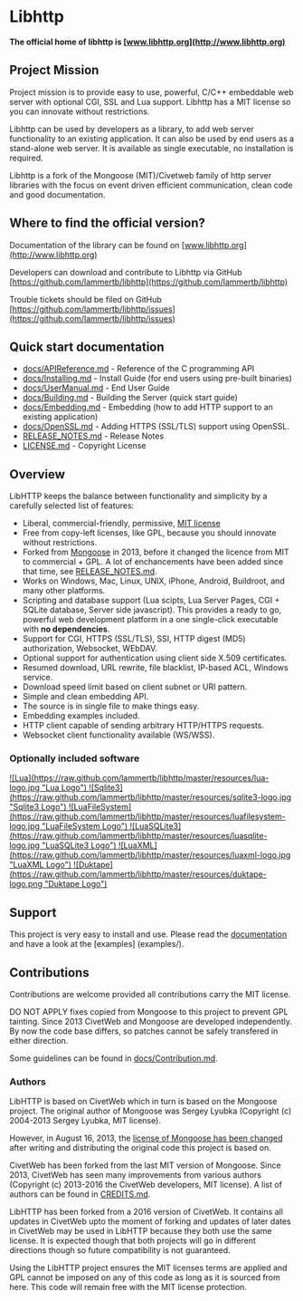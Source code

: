 # Libhttp

**The official home of libhttp is [www.libhttp.org](http://www.libhttp.org)**

Project Mission
-----------------

Project mission is to provide easy to use, powerful, C/C++ embeddable web
server with optional CGI, SSL and Lua support. Libhttp has a MIT license so you can innovate without restrictions.

Libhttp can be used by developers as a library, to add web server functionality to an existing application.
It can also be used by end users as a stand-alone web server. It is available as single executable, no installation is required.

Libhttp is a fork of the Mongoose (MIT)/Civetweb family of http server libraries with the focus on event
driven efficient communication, clean code and good documentation.


Where to find the official version?
-----------------------------------

Documentation of the library can be found on [www.libhttp.org](http://www.libhttp.org)

Developers can download and contribute to Libhttp via GitHub
[https://github.com/lammertb/libhttp](https://github.com/lammertb/libhttp)

Trouble tickets should be filed on GitHub
[https://github.com/lammertb/libhttp/issues](https://github.com/lammertb/libhttp/issues)

Quick start documentation
--------------------------

- [docs/APIReference.md](docs/APIReference.md) - Reference of the C programming API
- [docs/Installing.md](docs/Installing.md) - Install Guide (for end users using pre-built binaries)
- [docs/UserManual.md](docs/UserManual.md) - End User Guide
- [docs/Building.md](docs/Building.md) - Building the Server (quick start guide)
- [docs/Embedding.md](docs/Embedding.md) - Embedding (how to add HTTP support to an existing application)
- [docs/OpenSSL.md](docs/OpenSSL.md) - Adding HTTPS (SSL/TLS) support using OpenSSL.
- [RELEASE_NOTES.md](RELEASE_NOTES.md) - Release Notes
- [LICENSE.md](LICENSE.md) - Copyright License


Overview
--------

LibHTTP keeps the balance between functionality and
simplicity by a carefully selected list of features:

- Liberal, commercial-friendly, permissive,
  [MIT license](http://en.wikipedia.org/wiki/MIT_License)
- Free from copy-left licenses, like GPL, because you should innovate without
  restrictions.
- Forked from [Mongoose](https://code.google.com/p/mongoose/) in 2013, before
  it changed the licence from MIT to commercial + GPL. A lot of enchancements
  have been added since that time, see
  [RELEASE_NOTES.md](RELEASE_NOTES.md).
- Works on Windows, Mac, Linux, UNIX, iPhone, Android, Buildroot, and many
  other platforms.
- Scripting and database support (Lua scipts, Lua Server Pages, CGI + SQLite
  database, Server side javascript).
  This provides a ready to go, powerful web development platform in a one
  single-click executable with **no dependencies**.
- Support for CGI, HTTPS (SSL/TLS), SSI, HTTP digest (MD5) authorization, Websocket,
  WEbDAV.
- Optional support for authentication using client side X.509 certificates.
- Resumed download, URL rewrite, file blacklist, IP-based ACL, Windows service.
- Download speed limit based on client subnet or URI pattern.
- Simple and clean embedding API.
- The source is in single file to make things easy.
- Embedding examples included.
- HTTP client capable of sending arbitrary HTTP/HTTPS requests.
- Websocket client functionality available (WS/WSS).


### Optionally included software

<a href="http://lua.org">
![Lua](https://raw.github.com/lammertb/libhttp/master/resources/lua-logo.jpg "Lua Logo")
</a>
<a href="http://sqlite.org">
![Sqlite3](https://raw.github.com/lammertb/libhttp/master/resources/sqlite3-logo.jpg "Sqlite3 Logo")
</a>
<a href="http://keplerproject.github.io/luafilesystem/">
![LuaFileSystem](https://raw.github.com/lammertb/libhttp/master/resources/luafilesystem-logo.jpg "LuaFileSystem Logo")
</a>
<a href="http://lua.sqlite.org/index.cgi/index">
![LuaSQLite3](https://raw.github.com/lammertb/libhttp/master/resources/luasqlite-logo.jpg "LuaSQLite3 Logo")
</a>
<a href="http://viremo.eludi.net/LuaXML/index.html">
![LuaXML](https://raw.github.com/lammertb/libhttp/master/resources/luaxml-logo.jpg "LuaXML Logo")
</a>
<a href="http://duktape.org">
![Duktape](https://raw.github.com/lammertb/libhttp/master/resources/duktape-logo.png "Duktape Logo")
</a>


Support
-------

This project is very easy to install and use. Please read the [documentation](docs/)
and have a look at the [examples] (examples/).


Contributions
---------------

Contributions are welcome provided all contributions carry the MIT license.

DO NOT APPLY fixes copied from Mongoose to this project to prevent GPL tainting.
Since 2013 CivetWeb and Mongoose are developed independently. By now the code base differs, so patches cannot be safely transfered in either direction.

Some guidelines can be found in [docs/Contribution.md](docs/Contribution.md).


### Authors

LibHTTP is based on CivetWeb which in turn is based on the Mongoose project.  The original author of Mongoose was
Sergey Lyubka (Copyright (c) 2004-2013 Sergey Lyubka, MIT license).

However, in August 16, 2013, the [license of Mongoose has been changed](https://groups.google.com/forum/#!topic/mongoose-users/aafbOnHonkI)
after writing and distributing the original code this project is based on.

CivetWeb has been forked from the last MIT version of Mongoose. 
Since 2013, CivetWeb has seen many improvements from various authors 
(Copyright (c) 2013-2016 the CivetWeb developers, MIT license).
A list of authors can be found in [CREDITS.md](CREDITS.md).

LibHTTP has been forked from a 2016 version of CivetWeb. It contains all updates in CivetWeb
upto the moment of forking and updates of later dates in CivetWeb may be used in LibHTTP
because they both use the same license. It is expected though that both projects will
go in different directions though so future compatibility is not guaranteed.

Using the LibHTTP project ensures the MIT licenses terms are applied and
GPL cannot be imposed on any of this code as long as it is sourced from
here. This code will remain free with the MIT license protection.

